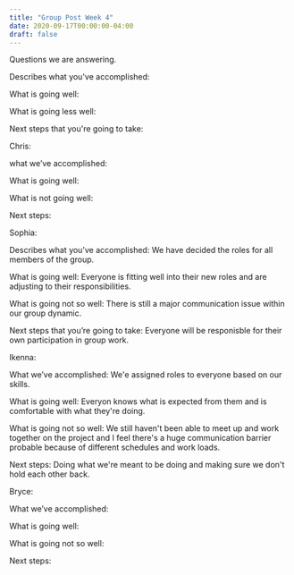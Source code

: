 ```yaml
---
title: "Group Post Week 4"
date: 2020-09-17T00:00:00-04:00
draft: false
---
```

Questions we are answering.





Describes what you've accomplished: 





What is going well: 






What is going less well: 






Next steps that you're going to take: 





Chris:





what we’ve accomplished: 





What is going well: 





What is not going well: 





Next steps: 





Sophia:





Describes what you’ve accomplished: We have decided the roles for all members of the group.






What is going well: Everyone is fitting well into their new roles and are adjusting to their responsibilities.






What is going not so well: There is still a major communication issue within our group dynamic. 






Next steps that you’re going to take: Everyone will be responisble for their own participation in group work.





Ikenna:






What we’ve accomplished: We'e assigned roles to everyone based on our skills.





What is going well: Everyon knows what is expected from them and is comfortable with what they're doing.





What is going not so well: We still haven't been able to meet up and work together on the project and I feel there's a huge communication barrier probable because of different schedules and work loads.





Next steps: Doing what we're meant to be doing and making sure we don't hold each other back.





Bryce:





What we’ve accomplished: 





What is going well: 





What is going not so well: 





Next steps:




